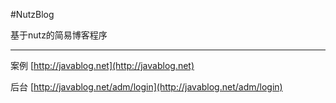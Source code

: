 #NutzBlog


基于nutz的简易博客程序   

----

案例  [http://javablog.net](http://javablog.net)

后台  [http://javablog.net/adm/login](http://javablog.net/adm/login)
